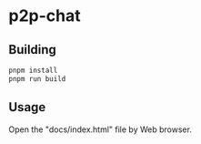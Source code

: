 # p2p-chat

## Building

```bash
pnpm install
pnpm run build
```

## Usage

Open the "docs/index.html" file by Web browser.
